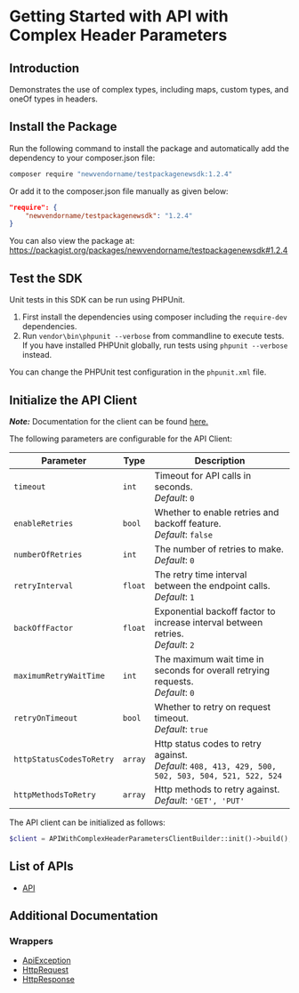 
# Getting Started with API with Complex Header Parameters

## Introduction

Demonstrates the use of complex types, including maps, custom types, and oneOf types in headers.

## Install the Package

Run the following command to install the package and automatically add the dependency to your composer.json file:

```bash
composer require "newvendorname/testpackagenewsdk:1.2.4"
```

Or add it to the composer.json file manually as given below:

```json
"require": {
    "newvendorname/testpackagenewsdk": "1.2.4"
}
```

You can also view the package at:
https://packagist.org/packages/newvendorname/testpackagenewsdk#1.2.4

## Test the SDK

Unit tests in this SDK can be run using PHPUnit.

1. First install the dependencies using composer including the `require-dev` dependencies.
2. Run `vendor\bin\phpunit --verbose` from commandline to execute tests. If you have installed PHPUnit globally, run tests using `phpunit --verbose` instead.

You can change the PHPUnit test configuration in the `phpunit.xml` file.

## Initialize the API Client

**_Note:_** Documentation for the client can be found [here.](https://www.github.com/ZahraN444/testpackagephpnewsdk/tree/1.2.4/doc/client.md)

The following parameters are configurable for the API Client:

| Parameter | Type | Description |
|  --- | --- | --- |
| `timeout` | `int` | Timeout for API calls in seconds.<br>*Default*: `0` |
| `enableRetries` | `bool` | Whether to enable retries and backoff feature.<br>*Default*: `false` |
| `numberOfRetries` | `int` | The number of retries to make.<br>*Default*: `0` |
| `retryInterval` | `float` | The retry time interval between the endpoint calls.<br>*Default*: `1` |
| `backOffFactor` | `float` | Exponential backoff factor to increase interval between retries.<br>*Default*: `2` |
| `maximumRetryWaitTime` | `int` | The maximum wait time in seconds for overall retrying requests.<br>*Default*: `0` |
| `retryOnTimeout` | `bool` | Whether to retry on request timeout.<br>*Default*: `true` |
| `httpStatusCodesToRetry` | `array` | Http status codes to retry against.<br>*Default*: `408, 413, 429, 500, 502, 503, 504, 521, 522, 524` |
| `httpMethodsToRetry` | `array` | Http methods to retry against.<br>*Default*: `'GET', 'PUT'` |

The API client can be initialized as follows:

```php
$client = APIWithComplexHeaderParametersClientBuilder::init()->build();
```

## List of APIs

* [API](https://www.github.com/ZahraN444/testpackagephpnewsdk/tree/1.2.4/doc/controllers/api.md)

## Additional Documentation

### Wrappers

* [ApiException](https://www.github.com/ZahraN444/testpackagephpnewsdk/tree/1.2.4/doc/api-exception.md)
* [HttpRequest](https://www.github.com/ZahraN444/testpackagephpnewsdk/tree/1.2.4/doc/http-request.md)
* [HttpResponse](https://www.github.com/ZahraN444/testpackagephpnewsdk/tree/1.2.4/doc/http-response.md)

